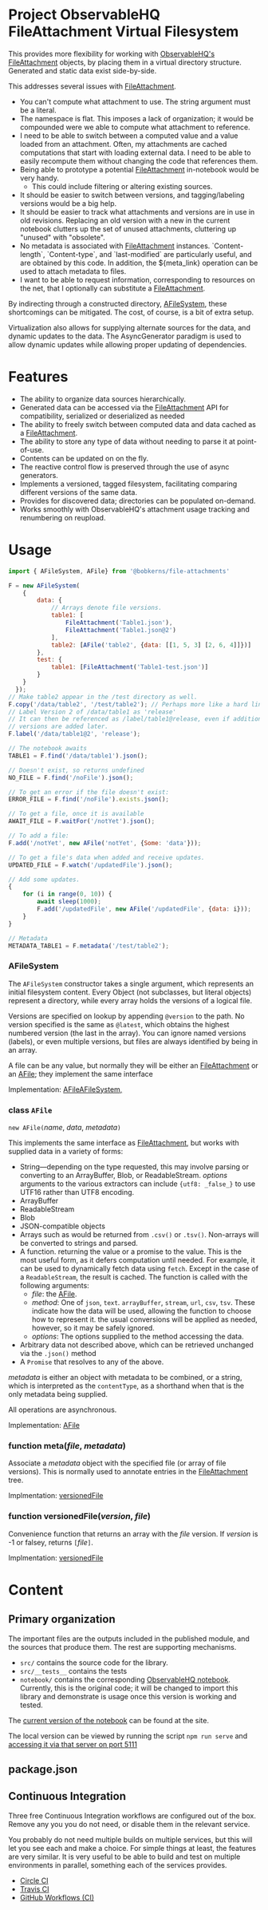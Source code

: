 # Project ObservableHQ FileAttachment Virtual Filesystem

This provides more flexibility for working with [ObservableHQ's](https://observablehq.com) [FileAttachment](https://observablehq.com/@observablehq/file-attachments) objects, by placing them in a virtual directory structure. Generated and static data exist side-by-side.

This addresses several issues with [FileAttachment](https://observablehq.com/@observablehq/file-attachments).

* You can't compute what attachment to use. The string argument must be a literal.
* The namespace is flat. This imposes a lack of organization; it would be compounded were we able to compute what attachment to reference.
* I need to be able to switch between a computed value and a value loaded from an attachment. Often, my attachments are cached computations that start with loading external data. I need to be able to easily recompute them without changing the code that references them.
* Being able to prototype a potential [FileAttachment](https://observablehq.com/@observablehq/file-attachments) in-notebook would be very handy.
  * This could include filtering or altering existing sources.
* It should be easier to switch between versions, and tagging/labeling versions would be a big help.
* It should be easier to track what attachments and versions are in use in old revisions. Replacing an old version with a new in the current notebook clutters up the set of unused attachments, cluttering up "unused" with "obsolete".
* No metadata is associated with [FileAttachment](https://observablehq.com/@observablehq/file-attachments) instances. \`Content-length\`, \`Content-type\`, and \`last-modified\` are particularly useful, and are obtained by this code. In addition, the ${meta_link} operation can be used to attach metadata to files.
* I want to be able to request information, corresponding to resources on the net, that I optionally can substitute a [FileAttachment](https://observablehq.com/@observablehq/file-attachments).

By indirecting through a constructed directory, [AFileSystem](#AFileSystem), these shortcomings can be mitigated. The cost, of course, is a bit of extra setup.

Virtualization also allows for supplying alternate sources for the data, and dynamic updates to the data. The AsyncGenerator paradigm is used to allow dynamic updates while allowing proper updating of dependencies.

# Features
* The ability to organize data sources hierarchically.
* Generated data can be accessed via the [FileAttachment](https://observablehq.com/@observablehq/file-attachments) API for compatibility, serialized or deserialized as needed
* The ability to freely switch between computed data and data cached as a [FileAttachment](https://observablehq.com/@observablehq/file-attachments).
* The ability to store any type of data without needing to parse it at point-of-use.
* Contents can be updated on on the fly.
* The reactive control flow is preserved through the use of async generators.
* Implements a versioned, tagged filesystem, facilitating comparing different versions of the same data.
* Provides for discovered data; directories can be populated on-demand.
* Works smoothly with ObservableHQ's attachment usage tracking and renumbering on reupload.

# Usage
~~~javascript
import { AFileSystem, AFile} from '@bobkerns/file-attachments'

F = new AFileSystem(
    {
        data: {
            // Arrays denote file versions.
            table1: [
                FileAttachment('Table1.json'),
                FileAttachment('Table1.json@2')
            ],
            table2: [AFile('table2', {data: [[1, 5, 3] [2, 6, 4]]})]
        },
        test: {
            table1: [FileAttachment('Table1-test.json')]
        }
    }
  });
// Make table2 appear in the /test directory as well.
F.copy('/data/table2', '/test/table2'); // Perhaps more like a hard link
// Label Version 2 of /data/table1 as 'release'
// It can then be referenced as /label/table1@release, even if additional
// versions are added later.
F.label('/data/table1@2', 'release');

// The notebook awaits
TABLE1 = F.find('/data/table1').json();

// Doesn't exist, so returns undefined
NO_FILE = F.find('/noFile').json();

// To get an error if the file doesn't exist:
ERROR_FILE = F.find('/noFile').exists.json();

// To get a file, once it is available
AWAIT_FILE = F.waitFor('/notYet').json();

// To add a file:
F.add('/notYet', new AFile('notYet', {Some: 'data'}));

// To get a file's data when added and receive updates.
UPDATED_FILE = F.watch('/updatedFile').json();

// Add some updates.
{
    for (i in range(0, 10)) {
        await sleep(1000);
        F.add('/updatedFile', new AFile('/updatedFile', {data: i}));
    }
}

// Metadata
METADATA_TABLE1 = F.metadata('/test/table2');
~~~

### AFileSystem
The `AFileSystem` constructor takes a single argument, which represents an initial filesystem content. Every Object (not subclasses, but literal objects) represent a directory, while every array holds the versions of a logical file.

Versions are specified on lookup by appending `@version` to the path. No version specified is the same as `@latest`, which obtains the highest numbered version (the last in the array). You can ignore named versions (labels), or even multiple versions, but files are always identified by being in an array.

A file can be any value, but normally they will be either an [FileAttachment](https://observablehq.com/@observablehq/file-attachments) or an [AFile](#AFile); they implement the same interface

Implementation: [AFileAFileSystem,](src/AFileSystem.ts)

### class `AFile`

`new AFile(`_name_, _data_, _metadata_`)`

This implements the same interface as [FileAttachment](https://observablehq.com/@observablehq/file-attachments), but works with supplied data in a variety of forms:
* String—depending on the type requested, this may involve parsing or converting to an ArrayBuffer, Blob, or ReadableStream. _options_ arguments to the various extractors can include `{utf8: _false_}` to use UTF16 rather than UTF8 encoding.
* ArrayBuffer
* ReadableStream
* Blob
* JSON-compatible objects
* Arrays such as would be returned from `.csv()` or `.tsv()`. Non-arrays will be converted to strings and parsed.
* A function. returning the value or a promise to the value. This is the most useful form, as it defers computation until needed. For example, it can be used to dynamically fetch data using `fetch`. Except in the case of a `ReadableStream`, the result is cached. The function is called with the following arguments:
    * _file_: the [AFile](#AFile).
    * _method_: One of `json`, `text`. `arrayBuffer`, `stream`, `url`, `csv`, `tsv`. These indicate how the data will be used, allowing the function to choose how to represent it. the usual conversions will be applied as needed, however, so it may be safely ignored.
    * _options_: The options supplied to the method accessing the data.
* Arbitrary data not described above, which can be retrieved unchanged via the `.json()` method
* A `Promise` that resolves to any of the above.

_metadata_ is either an object with metadata to be combined, or a string, which is interpreted as the `contentType`, as a shorthand when that is the only metadata being supplied.

All operations are asynchronous.

Implementation: [AFile](src/AFile.ts)

### function meta(_file_, _metadata_)
Associate a _metadata_ object with the specified file (or array of file versions). This is normally used to annotate entries in the [FileAttachment](https://observablehq.com/@observablehq/file-attachments) tree.

Implmentation: [versionedFile](src/util.ts)

### function versionedFile(_version_, _file_)
Convenience function that returns an array with the _file_ version. If _version_ is -1 or falsey, returns `[`_file_`]`.

Implmentation: [versionedFile](src/util.ts)
# Content

## Primary organization

The important files are the outputs included in the published module, and the sources that
produce them. The rest are supporting mechanisms.

* `src/` contains the source code for the library.<br/>
* `src/__tests__` contains the tests<br/>
* `notebook/` contains the corresponding [ObservableHQ notebook](notebook/index.html). Currently, this is the original code; it will be changed to import this library and demonstrate is usage once this version is working and tested.

The [current version of the notebook](https://observablehq.com/@bobkerns/file-attachments) can be found at the site.

The local version can be viewed by running the script `npm run serve` and [accessing it via that server on port 5111](http://localhost:5111/notebook/index.html)

## package.json



## Continuous Integration
Three free Continuous Integration workflows are configured out of the box.  Remove any you
you do not need, or disable them in the relevant service.

You probably do not need multiple builds on multiple services, but this will let you see each and make a choice. For simple things at least, the features are very similar. It is very useful to be able to build and test on multiple environments in parallel, something each of the services provides.

* [Circle CI](https://circleci.com)
* [Travis CI](https://travis-ci.com)
* [GitHub Workflows (CI)](https://github.com)

